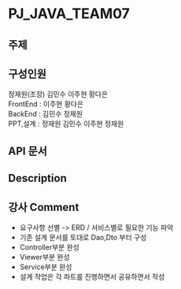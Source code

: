 # PJ_JAVA_TEAM07
## 주제
 
## 구성인원
정재원(조장)  김민수 이주현 황다은 <br/>
FrontEnd   : 이주현 황다은<br/>
BackEnd    : 김민수 정재원<br/>
PPT,설계   : 정재원 김민수 이주현 정재원<br/>

## API 문서

## Description


## 강사 Comment 
- 요구사항 선별 -> ERD / 서비스별로 필요한 기능 파악 
- 기존 설계 문서를 토대로 Dao,Dto 부터 구성
- Controller부분 완성
- Viewer부분 완성
- Service부분 완성
- 설계 작업은 각 파트를 진행하면서 공유하면서 작성
  

